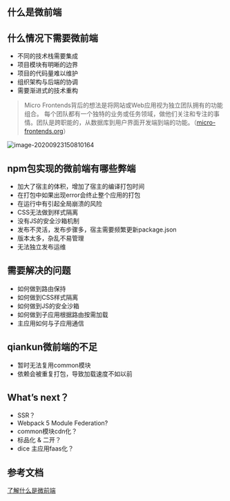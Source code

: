 ## 什么是微前端



## 什么情况下需要微前端

- 不同的技术栈需要集成
- 项目模块有明晰的边界
- 项目的代码量难以维护
- 组织架构与后端的协调
- 需要渐进式的技术重构

> Micro Frontends背后的想法是将网站或Web应用视为独立团队拥有的功能组合。 每个团队都有一个独特的业务或任务领域，做他们关注和专注的事情。团队是跨职能的，从数据库到用户界面开发端到端的功能。（[micro-frontends.org](https://link.zhihu.com/?target=https%3A//micro-frontends.org/)）

![image-20200923150810164](https://kuimo-markdown-pic.oss-cn-hangzhou.aliyuncs.com/image-20200923150810164.png)



## npm包实现的微前端有哪些弊端

- 加大了宿主的体积，增加了宿主的编译打包时间
- 在打包中如果出现error会终止整个应用的打包
- 在运行中有引起全局崩溃的风险
- CSS无法做到样式隔离
- 没有JS的安全沙箱机制
- 发布不灵活，发布步骤多，宿主需要频繁更新package.json
- 版本太多，杂乱不易管理
- 无法独立发布运维

## 需要解决的问题

- 如何做到路由保持
- 如何做到CSS样式隔离
- 如何做到JS的安全沙箱
- 如何做到子应用根据路由按需加载
- 主应用如何与子应用通信

## qiankun微前端的不足

- 暂时无法复用common模块
- 依赖会被重复打包，导致加载速度不如以前



## What’s next？

- SSR？
- Webpack 5 Module Federation?
- common模块cdn化？
- 标品化 & 二开？
- dice 主应用faas化？

## 参考文档

[了解什么是微前端](https://zhuanlan.zhihu.com/p/82965940)

